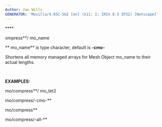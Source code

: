 ```yaml
---
Author: Jan Wills
GENERATOR: 'Mozilla/4.05C-SGI [en] (X11; I; IRIX 6.5 IP32) [Netscape]'
---
```


**** 

 ompress**/ mo\_name

  ** mo\_name** is type character, default is **-cmo-**

  Shortens all memory managed arrays for Mesh Object mo\_name to their
  actual lengths.

 

**EXAMPLES:**

mo/compress**/ mo\_tet2

mo/compress/-cmo-**

mo/compress**

mo/compress/-all-**
